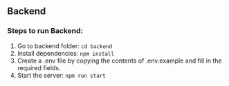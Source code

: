 ## Backend

### Steps to run Backend:
1. Go to backend folder: `cd backend`
1. Install dependencies: `npm install`
2. Create a .env file by copying the contents of .env.example and fill in the required fields.
3. Start the server: `npm run start`
